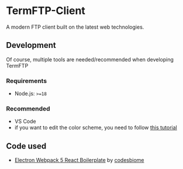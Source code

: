 # TermFTP-Client

A modern FTP client built on the latest web technologies.

## Development

Of course, multiple tools are needed/recommended when developing TermFTP

### Requirements

* Node.js: `>=18`

### Recommended

* VS Code
* if you want to edit the color scheme, you need to follow [this tutorial](https://github.com/material-foundation/material-tokens)

## Code used

* [Electron Webpack 5 React Boilerplate](https://github.com/codesbiome/electron-react-webpack-typescript-2023/tree/master) by [codesbiome](https://github.com/codesbiome)
